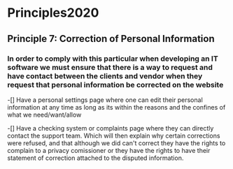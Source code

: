 # Principles2020

## Principle 7: Correction of Personal Information

### In order to comply with this particular when developing an IT software we must ensure that there is a way to request and have contact between the clients and vendor when they request that personal information be corrected on the website

-[] Have a personal settings page where one can edit their personal information at any time as long as its within the reasons and the confines of what we need/want/allow

-[] Have a checking system or complaints page where they can directly contact the support team. Which will then explain why certain corrections were refused, and that although we did can't correct they have the rights to complain to a privacy comissioner or they have the rights to have their statement of correction attached to the disputed information.
